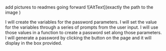 add pictures to readmes going forward
![AltText](exactly the path to the image
)

I will create the variables for the password parameters. I will set the value for the variables through a series of prompts from the user input. I will use those values in a function to create a password set along those parameters. I will generate a password by clicking the button on the page and it will display in the box provided. 